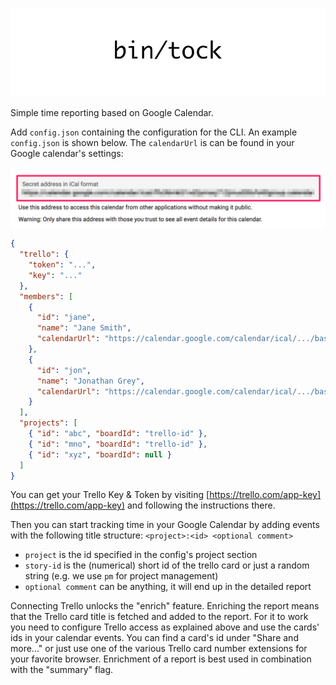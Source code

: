 ![](./images/tock-header.png)

Simple time reporting based on Google Calendar.

Add `config.json` containing the configuration for the CLI.
An example `config.json` is shown below. The `calendarUrl` is can be found
in your Google calendar's settings:

![Google Secret Calendar](./images/google-secret-calendar.png)

```json
{
  "trello": {
    "token": "...",
    "key": "..."
  },
  "members": [
    {
      "id": "jane",
      "name": "Jane Smith",
      "calendarUrl": "https://calendar.google.com/calendar/ical/.../basic.ics"
    },
    {
      "id": "jon",
      "name": "Jonathan Grey",
      "calendarUrl": "https://calendar.google.com/calendar/ical/.../basic.ics"
    }
  ],
  "projects": [
    { "id": "abc", "boardId": "trello-id" },
    { "id": "mno", "boardId": "trello-id" },
    { "id": "xyz", "boardId": null }
  ]
}
```

You can get your Trello Key & Token by visiting
[https://trello.com/app-key](https://trello.com/app-key)
and following the instructions there.

Then you can start tracking time in your Google Calendar by adding
events with the following title structure:
`<project>:<id> <optional comment>`

* `project` is the id specified in the config's project section
* `story-id` is the (numerical) short id of the trello card or just a random string (e.g. we use `pm` for project management)
* `optional comment` can be anything, it will end up in the detailed report

Connecting Trello unlocks the "enrich" feature. Enriching the report means that the Trello card title is fetched and added to the report. For it to work you need to configure Trello access as explained above and use the cards' ids in your calendar events. You can find a card's id under "Share and more..." or just use one of the various Trello card number extensions for your favorite browser. Enrichment of a report is best used in combination with the "summary" flag.

